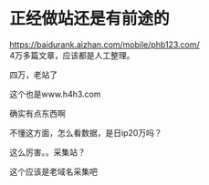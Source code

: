 # 正经做站还是有前途的


https://baidurank.aizhan.com/mobile/phb123.com/<br />
4万多篇文章，应该都是人工整理。

四万，老站了

这个也是www.h4h3.com

确实有点东西啊

不懂这方面，怎么看数据，是日ip20万吗？

这么厉害。。采集站？

这个应该是老域名采集吧
